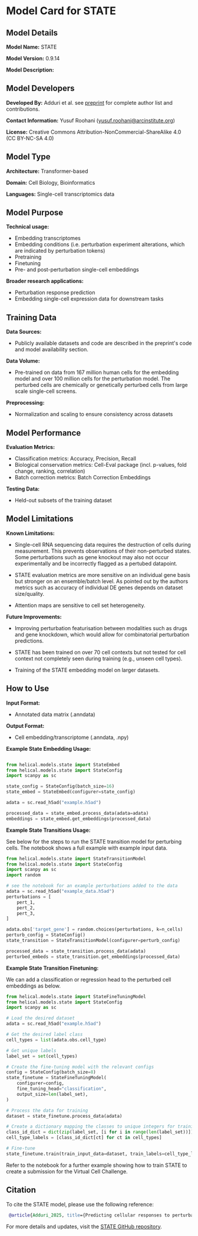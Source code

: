 # Model Card for STATE

## Model Details

**Model Name:** STATE

**Model Version:** 0.9.14

**Model Description:** 

## Model Developers

**Developed By:** Adduri et al. see [preprint](https://www.biorxiv.org/content/10.1101/2025.06.26.661135v1) for complete author list and contributions.


**Contact Information:** Yusuf Roohani (yusuf.roohani@arcinstitute.org) 

**License:** Creative Commons Attribution-NonCommercial-ShareAlike 4.0 (CC BY-NC-SA 4.0)

## Model Type

**Architecture:** Transformer-based  

**Domain:** Cell Biology, Bioinformatics  

**Languages:** Single-cell transcriptomics data 

## Model Purpose

**Technical usage:**

- Embedding transcriptomes
- Embedding conditions (i.e. perturbation experiment alterations, which are indicated by perturbation tokens)
- Pretraining 
- Finetuning 
- Pre- and post-perturbation single-cell embeddings

**Broader research applications:**  

- Perturbation response prediction
- Embedding single-cell expression data for downstream tasks 

## Training Data

**Data Sources:**

- Publicly available datasets and code are described in the preprint's code and model availability section.

**Data Volume:**

- Pre-trained on data from 167 million human cells for the embedding model and over 100 million cells for the perturbation model. The perturbed cells are chemically or genetically perturbed cells from large scale single-cell screens.

**Preprocessing:**  

- Normalization and scaling to ensure consistency across datasets

## Model Performance

**Evaluation Metrics:**  

- Classification metrics: Accuracy, Precision, Recall
- Biological conservation metrics: Cell-Eval package (incl. p-values, fold change, ranking, correlation)
- Batch correction metrics: Batch Correction Embeddings

**Testing Data:**  

- Held-out subsets of the training dataset

## Model Limitations

**Known Limitations:**

- Single-cell RNA sequencing data requires the destruction of cells during measurement. This prevents observations of their non-perturbed states. Some perturbations such as gene knockout may also not occur experimentally and be incorrectly flagged as a pertubed datapoint. 

- STATE evaluation metrics are more sensitive on an individual gene basis but stronger on an ensemble/batch level. As pointed out by the authors metrics such as accuracy of individual DE genes depends on dataset size/quality.

- Attention maps are sensitive to cell set heterogeneity.

**Future Improvements:**  

- Improving perturbation featurisation between modalities such as drugs and gene knockdown, which would allow for combinatorial perturbation predictions.

- STATE has been trained on over 70 cell contexts but not tested for cell context not completely seen during training (e.g., unseen cell types).

- Training of the STATE embedding model on larger datasets.

## How to Use

**Input Format:**  

- Annotated data matrix (.anndata)

**Output Format:**  

- Cell embedding/transcriptome (.anndata, .npy)

**Example State Embedding Usage:**
```python

from helical.models.state import StateEmbed
from helical.models.state import StateConfig
import scanpy as sc

state_config = StateConfig(batch_size=16)
state_embed = StateEmbed(configurer=state_config)

adata = sc.read_h5ad("example.h5ad")

processed_data = state_embed.process_data(adata=adata)
embeddings = state_embed.get_embeddings(processed_data)

```

**Example State Transitions Usage:**

See below for the steps to run the STATE transition model for perturbing cells. The notebook shows a full example with example input data.

```python
from helical.models.state import StateTransitionModel
from helical.models.state import StateConfig
import scanpy as sc
import random 

# see the notebook for an example perturbations added to the data
adata = sc.read_h5ad("example_data.h5ad")
perturbations = [
    pert_1,
    pert_2,
    pert_3,
]

adata.obs['target_gene'] = random.choices(perturbations, k=n_cells)
perturb_config = StateConfig()
state_transition = StateTransitionModel(configurer=perturb_config)

processed_data = state_transition.process_data(adata)
perturbed_embeds = state_transition.get_embeddings(processed_data)
```

**Example State Transition Finetuning:**

We can add a classification or regression head to the perturbed cell embeddings as below.

```python
from helical.models.state import StateFineTuningModel
from helical.models.state import StateConfig
import scanpy as sc

# Load the desired dataset
adata = sc.read_h5ad("example.h5ad")

# Get the desired label class
cell_types = list(adata.obs.cell_type)

# Get unique labels
label_set = set(cell_types)

# Create the fine-tuning model with the relevant configs
config = StateConfig(batch_size=8)
state_finetune = StateFineTuningModel(
    configurer=config, 
    fine_tuning_head="classification", 
    output_size=len(label_set),
)

# Process the data for training 
dataset = state_finetune.process_data(adata)

# Create a dictionary mapping the classes to unique integers for training
class_id_dict = dict(zip(label_set, [i for i in range(len(label_set))]))
cell_type_labels = [class_id_dict[ct] for ct in cell_types]

# Fine-tune
state_finetune.train(train_input_data=dataset, train_labels=cell_type_labels)
```

Refer to the notebook for a further example showing how to train STATE to create a submission for the Virtual Cell Challenge.

## Citation

To cite the STATE model, please use the following reference:
```bibtex
 @article{Adduri_2025, title={Predicting cellular responses to perturbation across diverse contexts with State}, url={http://dx.doi.org/10.1101/2025.06.26.661135}, DOI={10.1101/2025.06.26.661135}, publisher={Cold Spring Harbor Laboratory}, author={Adduri, Abhinav K. and Gautam, Dhruv and Bevilacqua, Beatrice and Imran, Alishba and Shah, Rohan and Naghipourfar, Mohsen and Teyssier, Noam and Ilango, Rajesh and Nagaraj, Sanjay and Dong, Mingze and Ricci-Tam, Chiara and Carpenter, Christopher and Subramanyam, Vishvak and Winters, Aidan and Tirukkovular, Sravya and Sullivan, Jeremy and Plosky, Brian S. and Eraslan, Basak and Youngblut, Nicholas D. and Leskovec, Jure and Gilbert, Luke A. and Konermann, Silvana and Hsu, Patrick D. and Dobin, Alexander and Burke, Dave P. and Goodarzi, Hani and Roohani, Yusuf H.}, year={2025}, month=jun }
```

For more details and updates, visit the [STATE GitHub repository](https://github.com/ArcInstitute/state).

